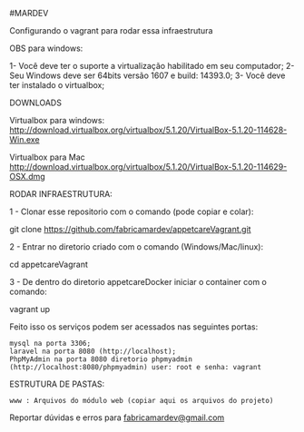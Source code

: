 #MARDEV

Configurando o vagrant para rodar essa infraestrutura

OBS para windows:

1- Você deve ter o suporte a virtualização habilitado em seu computador;
2- Seu Windows deve ser 64bits versão 1607 e build: 14393.0;
3- Você deve ter instalado o virtualbox;

DOWNLOADS

Virtualbox para windows: http://download.virtualbox.org/virtualbox/5.1.20/VirtualBox-5.1.20-114628-Win.exe

Virtualbox para Mac http://download.virtualbox.org/virtualbox/5.1.20/VirtualBox-5.1.20-114629-OSX.dmg

RODAR INFRAESTRUTURA:

1 - Clonar esse repositorio com o comando (pode copiar e colar):

git clone https://github.com/fabricamardev/appetcareVagrant.git

2 - Entrar no diretorio criado com o comando (Windows/Mac/linux):

cd appetcareVagrant

3 - De dentro do diretorio appetcareDocker iniciar o container com o comando:

vagrant up

Feito isso os serviços podem ser acessados nas seguintes portas:

    mysql na porta 3306;
    laravel na porta 8080 (http://localhost);
    PhpMyAdmin na porta 8080 diretorio phpmyadmin (http://localhost:8080/phpmyadmin) user: root e senha: vagrant

ESTRUTURA DE PASTAS:

    www : Arquivos do módulo web (copiar aqui os arquivos do projeto)
    
Reportar dúvidas e erros para fabricamardev@gmail.com
